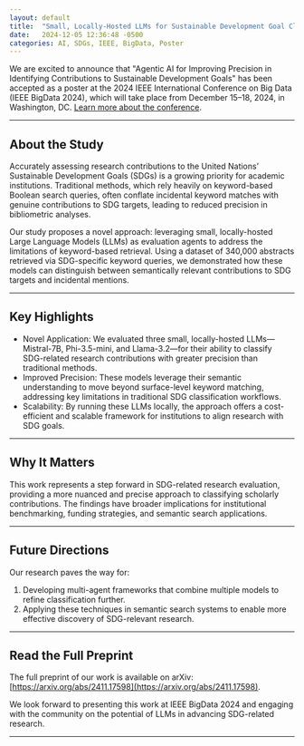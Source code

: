 ```yaml
---
layout: default
title:  "Small, Locally-Hosted LLMs for Sustainable Development Goal Classification"
date:   2024-12-05 12:36:48 -0500
categories: AI, SDGs, IEEE, BigData, Poster
---
```

We are excited to announce that "Agentic AI for Improving Precision in Identifying Contributions to Sustainable Development Goals" has been accepted as a poster at the 2024 IEEE International Conference on Big Data (IEEE BigData 2024), which will take place from December 15–18, 2024, in Washington, DC. [Learn more about the conference](http://bigdataieee.org/BigData2024/).

---

## About the Study

Accurately assessing research contributions to the United Nations’ Sustainable Development Goals (SDGs) is a growing priority for academic institutions. Traditional methods, which rely heavily on keyword-based Boolean search queries, often conflate incidental keyword matches with genuine contributions to SDG targets, leading to reduced precision in bibliometric analyses.

Our study proposes a novel approach: leveraging small, locally-hosted Large Language Models (LLMs) as evaluation agents to address the limitations of keyword-based retrieval. Using a dataset of 340,000 abstracts retrieved via SDG-specific keyword queries, we demonstrated how these models can distinguish between semantically relevant contributions to SDG targets and incidental mentions.

---

## Key Highlights

- Novel Application: We evaluated three small, locally-hosted LLMs—Mistral-7B, Phi-3.5-mini, and Llama-3.2—for their ability to classify SDG-related research contributions with greater precision than traditional methods.
- Improved Precision: These models leverage their semantic understanding to move beyond surface-level keyword matching, addressing key limitations in traditional SDG classification workflows.
- Scalability: By running these LLMs locally, the approach offers a cost-efficient and scalable framework for institutions to align research with SDG goals.

---

## Why It Matters

This work represents a step forward in SDG-related research evaluation, providing a more nuanced and precise approach to classifying scholarly contributions. The findings have broader implications for institutional benchmarking, funding strategies, and semantic search applications.

---

## Future Directions

Our research paves the way for:
1. Developing multi-agent frameworks that combine multiple models to refine classification further.
2. Applying these techniques in semantic search systems to enable more effective discovery of SDG-relevant research.

---

## Read the Full Preprint

The full preprint of our work is available on arXiv: [https://arxiv.org/abs/2411.17598](https://arxiv.org/abs/2411.17598).

We look forward to presenting this work at IEEE BigData 2024 and engaging with the community on the potential of LLMs in advancing SDG-related research.

---
